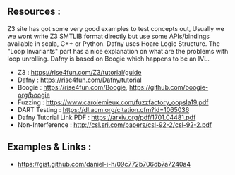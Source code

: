 ## Resources : 

Z3 site has got some very good examples to test concepts out, Usually we
we wont write Z3 SMTLIB format directly but use some APIs/bindings
available in scala, C++ or Python. Dafny uses Hoare Logic Structure. The "Loop Invariants" part has a nice
explanation on what are the problems with loop unrolling. Dafny is based on Boogie which happens to be an IVL.

- Z3 : https://rise4fun.com/Z3/tutorial/guide
- Dafny : https://rise4fun.com/Dafny/tutorial 
- Boogie : https://rise4fun.com/Boogie, https://github.com/boogie-org/boogie
- Fuzzing : https://www.carolemieux.com/fuzzfactory_oopsla19.pdf
- DART Testing : https://dl.acm.org/citation.cfm?id=1065036
- Dafny Tutorial Link PDF : https://arxiv.org/pdf/1701.04481.pdf
- Non-Interference : http://csl.sri.com/papers/csl-92-2/csl-92-2.pdf

## Examples & Links :

- https://gist.github.com/daniel-j-h/09c772b706db7a7240a4
